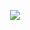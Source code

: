 <p align = 'center'>
  <img
    src="https://github-readme-stats.vercel.app/api/top-langs/?username=darksaid98&count_private=true&langs_count=5)"
  />
</p>
